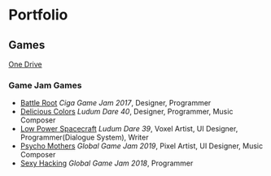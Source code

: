 # Portfolio
## Games
[One Drive](https://1drv.ms/f/s!AgO0uTXGovlgjhl8nkTEZt0zgGQM)
### Game Jam Games
- [Battle Root](http://wanga.me/CGJ2017/detail?game=46) *Ciga Game Jam 2017*, Designer, Programmer
- [Delicious Colors](https://ldjam.com/events/ludum-dare/40/delicious-colors) *Ludum Dare 40*, Designer, Programmer, Music Composer
- [Low Power Spacecraft](https://gamejolt.com/games/lowpowerspacecraft/273184) *Ludum Dare 39*, Voxel Artist, UI Designer, Programmer(Dialogue System), Writer
- [Psycho Mothers](https://globalgamejam.org/2019/games/psycho-mothers-%E3%82%B5%E3%82%A4%E3%82%B3%E3%83%9E%E3%82%B6%E3%83%BC) *Global Game Jam 2019*, Pixel Artist, UI Designer, Music Composer
- [Sexy Hacking](https://globalgamejam.org/2018/games/sexy-hacking-%E3%82%A8%E3%83%AD%E3%81%84%E3%83%98%E3%83%83%E3%82%AD%E3%83%B3%E3%82%B0-%E6%80%A7%E6%84%9F%E9%AA%87%E5%AE%A2) *Global Game Jam 2018*, Programmer
